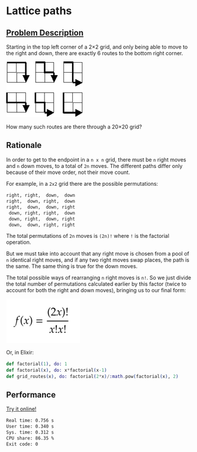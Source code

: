 # Lattice paths

## [Problem Description](https://projecteuler.net/problem=15)

Starting in the top left corner of a 2×2 grid, and only being able to move to the right and down, there are exactly 6 routes to the bottom right corner.

![Grid Routes](p015.gif)

How many such routes are there through a 20×20 grid?

## Rationale

In order to get to the endpoint in a `n x n` grid, there must be `n` right moves and `n` down moves, to a total of `2n` moves. The different paths differ only because of their move order, not their move count.

For example, in a `2x2` grid there are the possible permutations:

    right, right,  down,  down
    right,  down, right,  down
    right,  down,  down, right
     down, right, right,  down
     down, right,  down, right
     down,  down, right, right
    

The total permutations of `2n` moves is `(2n)!` where `!` is the factorial operation.

But we must take into account that any right move is chosen from a pool of `n` identical right moves, and if any two right moves swap places, the path is the same. The same thing is true for the down moves.

The total possible ways of rearranging `n` right moves is `n!`. So we just divide the total number of permutations calculated earlier by this factor (twice to account for both the right and down moves), bringing us to our final form:

![f(x) = (2n)!/(n!)^2](f_x.png)
    
Or, in Elixir:

```elixir
def factorial(1), do: 1
def factorial(x), do: x*factorial(x-1)
def grid_routes(x), do: factorial(2*x)/:math.pow(factorial(x), 2)
```

## Performance

[Try it online!](https://tio.run/##ZZDNCsIwEITveYoVL41o/8CLB@/iQd@gVLOtgZjIJtEcfPfaxgoBrzPzzbCLSgZJw7BcFN5ScZG6QP0EjDIT2N2N8ArhTOai8F5WWxCGAYzOA7r26gzJVmUVX4/6Dqp/K3B43VCDtI3UDnukSWq1gAB7KL9cWCXApuLs19OTFA0Z79BOWNyGpL1eBV5k6VraxHmMv/dwRNKockdeX7NJRS3mEbBGPTGbL0gH65KzmDuc8od3NvlCHiE2DB8)

```
Real time: 0.756 s
User time: 0.340 s
Sys. time: 0.312 s
CPU share: 86.35 %
Exit code: 0
```
